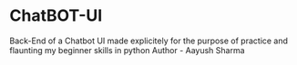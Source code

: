 # ChatBOT-UI
Back-End of a Chatbot UI made explicitely for the purpose of practice and flaunting my beginner skills in python
Author - Aayush Sharma
